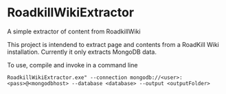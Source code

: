 # RoadkillWikiExtractor
A simple extractor of content from RoadkillWiki

This project is intendend to extract page and contents from a RoadKill Wiki installation.
Currently it only extracts MongoDB data.

To use, compile and invoke in a command line

`
RoadkillWikiExtractor.exe" --connection mongodb://<user>:<pass>@<mongodbhost> --database <database> --output <outputFolder>
`

